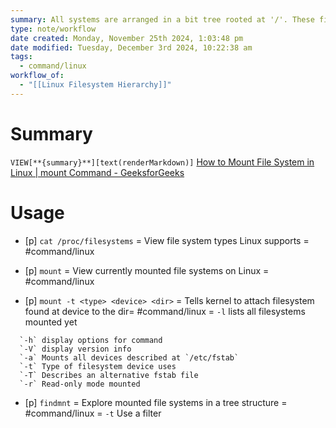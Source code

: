 ```yaml
---
summary: All systems are arranged in a bit tree rooted at '/'. These files can be spread out and/or manually mounted using the mount command or the GUI interface.
type: note/workflow
date created: Monday, November 25th 2024, 1:03:48 pm
date modified: Tuesday, December 3rd 2024, 10:22:38 am
tags:
  - command/linux
workflow_of:
  - "[[Linux Filesystem Hierarchy]]"
---
```

# Summary
`VIEW[**{summary}**][text(renderMarkdown)]`
[How to Mount File System in Linux | mount Command - GeeksforGeeks](https://www.geeksforgeeks.org/mount-command-in-linux-with-examples/)

# Usage
- [p] `cat /proc/filesystems` = View file system types Linux supports = #command/linux 
<!--ID: 1751434090855-->

- [p] `mount` = View currently mounted file systems on Linux = #command/linux 
<!--ID: 1751434090860-->

- [p] `mount -t <type> <device> <dir>` = Tells kernel to attach filesystem found at device to the dir= #command/linux = `-l` lists all filesystems mounted yet
<!--ID: 1751434090863-->

      `-h` display options for command
      `-V` display version info
      `-a` Mounts all devices described at `/etc/fstab`
      `-t` Type of filesystem device uses
      `-T` Describes an alternative fstab file
      `-r` Read-only mode mounted
- [p] `findmnt` = Explore mounted file systems in a tree structure = #command/linux = `-t` Use a filter
<!--ID: 1751434090867-->
